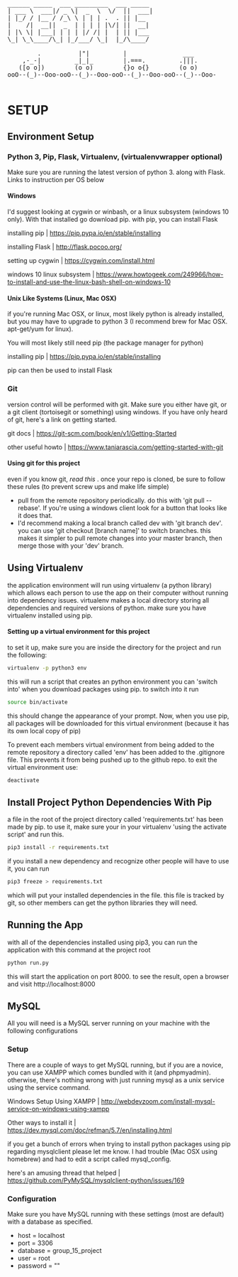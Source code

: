 <pre>
______ _____  ___ _________  ___ _____ 
| ___ \  ___|/ _ \|  _  \  \/  ||  ___|
| |_/ / |__ / /_\ \ | | | .  . || |__  
|    /|  __||  _  | | | | |\/| ||  __| 
| |\ \| |___| | | | |/ /| |  | || |___ 
\_| \_\____/\_| |_/___/ \_|  |_/\____/ 

        .          |"|         |               ___      
    ,-_-|         _|_|_        |.===.         .|||.     
   ([o o])        (o o)        {}o o{}        (o o)     
ooO--(_)--Ooo-ooO--(_)--Ooo-ooO--(_)--Ooo-ooO--(_)--Ooo-

</pre>

# SETUP

## Environment Setup
### Python 3, Pip, Flask, Virtualenv, (virtualenvwrapper optional)
Make sure you are running the latest version of python 3. along with Flask.
Links to instruction per OS below

#### Windows
I'd suggest looking at cygwin or winbash, or a linux subsystem (windows 10 only). With that installed
go download pip. with pip, you can install Flask

installing pip | https://pip.pypa.io/en/stable/installing

installing Flask | http://flask.pocoo.org/ 

setting up cygwin | https://cygwin.com/install.html

windows 10 linux subsystem | https://www.howtogeek.com/249966/how-to-install-and-use-the-linux-bash-shell-on-windows-10

#### Unix Like Systems (Linux, Mac OSX)
if you're running Mac OSX, or linux, most likely python is already installed, but you
may have to upgrade to python 3 (I recommend brew for Mac OSX. apt-get/yum for linux).

You will most likely still need pip (the package manager for python)

installing pip | https://pip.pypa.io/en/stable/installing

pip can then be used to install Flask 

### Git
version control will be performed with git. Make sure you either have git, or a git client (tortoisegit or something) using windows. If you have only heard of git, here's a link on getting started.

git docs | https://git-scm.com/book/en/v1/Getting-Started

other useful howto | https://www.taniarascia.com/getting-started-with-git

#### Using git for this project
even if you know git, *read this* . once your repo is cloned, be sure to follow these rules (to prevent screw ups and make life simple)
* pull from the remote repository periodically. do this with 'git pull --rebase'. If you're using a windows client look for a button that looks like it does that.
* I'd recommend making a local branch called dev with 'git branch dev'. you can use 'git checkout [branch name]' to switch branches. this makes it simpler to pull remote changes into your master branch, then merge those with your 'dev' branch.

## Using Virtualenv 
the application environment will run using virtualenv (a python library) which allows each person to use the app on their computer without running into dependency issues. virtualenv makes a local directory storing all dependencies and required versions of python. make sure you have virtualenv installed using pip.

#### Setting up a virtual environment for this project
to set it up, make sure you are inside the directory for the project and run the following:

```sh
virtualenv -p python3 env 
```
this will run a script that creates an python environment you can 'switch into' when you download packages using pip. to switch into it run

```sh
source bin/activate
```
this should change the appearance of your prompt. Now, when you use pip, all packages will be downloaded for this virtual environment (because it has its own local copy of pip)

To prevent each members virtual environment from being added to the remote repository a directory called 'env' has been added to the .gitignore file. This prevents it from being pushed up to the github repo. to exit the virtual environment use:

```sh
deactivate
```

## Install Project Python Dependencies With Pip 
a file in the root of the project directory called 'requirements.txt' has been made by pip. to use it, make sure your in your virtualenv 'using the activate script' and run this.

```sh
pip3 install -r requirements.txt
```

if you install a new dependency and recognize other people will have to use it, you can run
```sh
pip3 freeze > requirements.txt
```

which will put your installed dependencies in the file. this file is tracked by git, so other members can get the python libraries they will need.

## Running the App
with all of the dependencies installed using pip3, you can run the application with this command at the project root
```sh
python run.py
```
this will start the application on port 8000. to see the result, open a browser and visit http://localhost:8000

## MySQL
All you will need is a MySQL server running on your machine with the following configurations

### Setup
There are a couple of ways to get MySQL running, but if you are a novice, you can use XAMPP which comes bundled with it (and phpmyadmin). otherwise, there's nothing wrong with just running mysql as a unix service using the service command. 

Windows Setup Using XAMPP | http://webdevzoom.com/install-mysql-service-on-windows-using-xampp

Other ways to install it | https://dev.mysql.com/doc/refman/5.7/en/installing.html

if you get a bunch of errors when trying to install python packages using pip regarding mysqlclient please let me know. I had trouble (Mac OSX using homebrew) and had to edit a script called mysql_config.

here's an amusing thread that helped | https://github.com/PyMySQL/mysqlclient-python/issues/169

### Configuration
Make sure you have MySQL running with these settings (most are default) with a database as specified.
* host = localhost
* port = 3306 
* database = group_15_project 
* user = root
* password = ""

